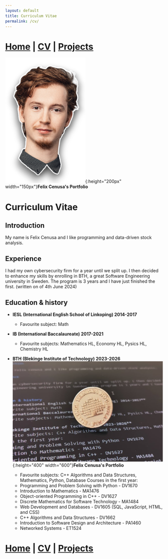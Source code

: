 ```yaml
---
layout: default
title: Curriculum Vitae
permalink: /cv/
---
```

# [Home](/portfolio) | [CV](/portfolio/cv/) | [Projects](/portfolio/projects/)
![Logo](/assets/img/me.png){:height="200px" width="150px"}**Felix Cenusa's Portfolio**


# Curriculum Vitae

## Introduction

My name is Felix Cenusa and I like programming and data-driven stock analysis.

## Experience

I had my own cybersecurity firm for a year until we split up. I then decided to enhance my skills by enrolling in BTH, a great Software Engineering university in Sweden. The program is 3 years and I have just finished the first. (written on of 4th June 2024)

## Education & history
- **IESL (International English School of Linkoping) 2014-2017**
    - Favourite subject: Math
- **IB (International Baccalaureate) 2017-2021** 
    - Favourite subjects: Mathematics HL, Economy HL, Pysics HL, Chemistry HL

- **BTH (Blekinge Institute of Technology) 2023-2026**
![bthpin](/assets/img/BTHpin.png){:height="400" width="600"}**Felix Cenusa's Portfolio**

    - Favourite subjects: C++ Algorithms and Data Structures, Mathematics, Python, Database
  Courses in the first year:
  - Programming and Problem Solving with Python - DV1670
  - Introduction to Mathematics - MA1476
  - Object-oriented Programming in C++ - DV1627
  - Discrete Mathematics for Software Technology - MA1484
  - Web Development and Databases - DV1605 (SQL, JavaScript, HTML, and CSS)
  - C++ Algorithms and Data Structures - DV1662
  - Introduction to Software Design and Architecture - PA1460
  - Networked Systems - ET1524

# [Home](/portfolio) | [CV](/portfolio/cv/) | [Projects](/portfolio/projects/)

